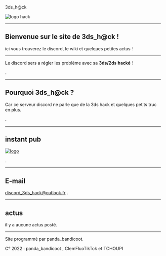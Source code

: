 3ds_h@ck

![logo hack]()

___________________________________________________________________

Bienvenue sur le site de __3ds_h@ck__ !
----

ici vous trouverez le discord, le wiki et quelques petites actus !

____________________________________________________________________

Le discord sers a régler les problème avec sa __3ds/2ds__ __hacké__ !

.
____________________________________________________________________

Pourquoi __3ds_h@ck__ ?
---
Car ce serveur discord ne parle que de la 3ds hack et quelques petits truc en plus.

.
____________________________________________________________________

instant pub
---
[![logo]()](https://forum-d.github.io/)

.
____________________________________________________________________

E-mail
----
discord_3ds_hack@outlook.fr
.
_____________________________________________________________________

actus
--- 
il y a aucune actus posté.

______________________________________________________________________

Site programmé par panda_bandicoot.

C° 2022 : panda_bandicoot , ClemFluoTikTok et TCHOUPI

